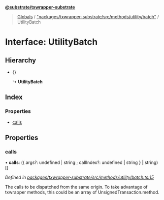 **[@substrate/txwrapper-substrate](../README.md)**

> [Globals](../globals.md) / ["packages/txwrapper-substrate/src/methods/utility/batch"](../modules/_packages_txwrapper_substrate_src_methods_utility_batch_.md) / UtilityBatch

# Interface: UtilityBatch

## Hierarchy

* {}

  ↳ **UtilityBatch**

## Index

### Properties

* [calls](_packages_txwrapper_substrate_src_methods_utility_batch_.utilitybatch.md#calls)

## Properties

### calls

•  **calls**: ({ args?: undefined \| string ; callIndex?: undefined \| string  } \| string)[]

*Defined in [packages/txwrapper-substrate/src/methods/utility/batch.ts:15](https://github.com/paritytech/txwrapper-core/blob/e071077/packages/txwrapper-substrate/src/methods/utility/batch.ts#L15)*

The calls to be dispatched from the same origin.
To take advantage of txwrapper methods, this could be an array of
UnsignedTransaction.method.
